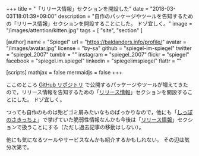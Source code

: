 +++
title = "「リリース情報」セクションを開設した"
date = "2018-03-03T18:01:39+09:00"
description = "自作のパッケージやツールを告知するための「リリース情報」セクションを開設することにした。 ドゾ宜しく。"
image = "/images/attention/kitten.jpg"
tags        = [ "site", "section" ]

[author]
  name      = "Spiegel"
  url       = "https://baldanders.info/profile/"
  avatar    = "/images/avatar.jpg"
  license   = "by-sa"
  github    = "spiegel-im-spiegel"
  twitter   = "spiegel_2007"
  tumblr    = ""
  instagram = "spiegel_2007"
  flickr    = "spiegel"
  facebook  = "spiegel.im.spiegel"
  linkedin  = "spiegelimspiegel"
  flattr    = ""

[scripts]
  mathjax = false
  mermaidjs = false
+++

ここのところ [GitHub リポジトリ](https://github.com/spiegel-im-spiegel?tab=repositories) で公開するパッケージやツールが増えてきたので，リリース情報を告知するための「[リリース情報](/release/)」セクションを開設することにした。
ドゾ宜しく。

つっても自作のものは殆どゴミ屑みたいなものばっかりなので，他にも「[しっぽのさきっちょ](/remark)」で挙げていた脆弱性情報なんかも今後は「[リリース情報](/release/)」セクションで扱うことにする（ただし過去記事の移動はしない）。

他にも気になるツールやサービスなんかも紹介するかもしれない。
その辺は気分次第で。
